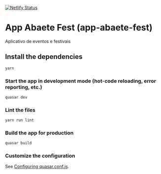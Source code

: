 [![Netlify Status](https://api.netlify.com/api/v1/badges/59e2e55b-3a56-4120-b259-62a4315bfa40/deploy-status)](https://app.netlify.com/sites/app-abaetefest/deploys)
# App Abaete Fest (app-abaete-fest)

Aplicativo de eventos e festivais

## Install the dependencies
```bash
yarn
```

### Start the app in development mode (hot-code reloading, error reporting, etc.)
```bash
quasar dev
```

### Lint the files
```bash
yarn run lint
```

### Build the app for production
```bash
quasar build
```

### Customize the configuration
See [Configuring quasar.conf.js](https://v1.quasar.dev/quasar-cli/quasar-conf-js).
